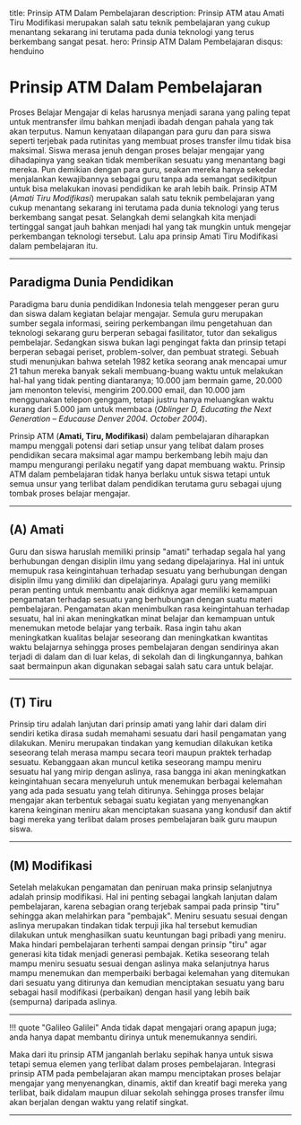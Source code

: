 title: Prinsip ATM Dalam Pembelajaran
description: Prinsip ATM atau Amati Tiru Modifikasi merupakan salah satu teknik pembelajaran yang cukup menantang sekarang ini terutama pada dunia teknologi yang terus berkembang sangat pesat.
hero: Prinsip ATM Dalam Pembelajaran
disqus: henduino

# Prinsip ATM Dalam Pembelajaran

Proses Belajar Mengajar di kelas harusnya menjadi sarana yang paling tepat untuk mentransfer ilmu bahkan menjadi ibadah dengan pahala yang tak akan terputus. Namun kenyataan dilapangan para guru dan para siswa seperti terjebak pada rutinitas yang membuat proses transfer ilmu tidak bisa maksimal. Siswa merasa jenuh dengan proses belajar mengajar yang dihadapinya yang seakan tidak memberikan sesuatu yang menantang bagi mereka. Pun demikian dengan para guru, seakan mereka hanya sekedar menjalankan kewajibannya sebagai guru tanpa ada semangat sedikitpun untuk bisa melakukan inovasi pendidikan ke arah lebih baik. Prinsip ATM (*Amati Tiru Modifikasi*) merupakan salah satu teknik pembelajaran yang cukup menantang sekarang ini terutama pada dunia teknologi yang terus berkembang sangat pesat. Selangkah demi selangkah kita menjadi tertinggal sangat jauh bahkan menjadi hal yang tak mungkin untuk mengejar perkembangan teknologi tersebut. Lalu apa prinsip Amati Tiru Modifikasi dalam pembelajaran itu.

***

## Paradigma Dunia Pendidikan

Paradigma baru dunia pendidikan Indonesia telah menggeser peran guru dan siswa dalam kegiatan belajar mengajar. Semula guru merupakan sumber segala informasi, seiring perkembangan ilmu pengetahuan dan teknologi sekarang guru berperan sebagai fasilitator, tutor dan sekaligus pembelajar. Sedangkan siswa bukan lagi pengingat fakta dan prinsip tetapi berperan sebagai periset, problem-solver, dan pembuat strategi. Sebuah studi menunjukan bahwa setelah 1982 ketika seorang anak mencapai umur 21 tahun mereka banyak sekali membuang-buang waktu untuk melakukan hal-hal yang tidak penting diantaranya; 10.000 jam bermain game, 20.000 jam menonton televisi, mengirim 200.000 email, dan 10.000 jam menggunakan telepon genggam, tetapi justru hanya meluangkan waktu kurang dari 5.000 jam untuk membaca (*Oblinger D, Educating the Next Generation – Educause Denver 2004. October 2004*).

Prinsip ATM (**Amati, Tiru, Modifikasi**) dalam pembelajaran diharapkan mampu menggali potensi dari setiap unsur yang telibat dalam proses pendidikan secara maksimal agar mampu berkembang lebih maju dan mampu mengurangi perilaku negatif yang dapat membuang waktu. Prinsip ATM dalam pembelajaran tidak hanya berlaku untuk siswa tetapi untuk semua unsur yang terlibat dalam pendidikan terutama guru sebagai ujung tombak proses belajar mengajar.

***

## (A) Amati

Guru dan siswa haruslah memiliki prinsip "amati" terhadap segala hal yang berhubungan dengan disiplin ilmu yang sedang dipelajarinya. Hal ini untuk memupuk rasa keingintahuan terhadap sesuatu yang berhubungan dengan disiplin ilmu yang dimiliki dan dipelajarinya. Apalagi guru yang memiliki peran penting untuk membantu anak didiknya agar memiliki kemampuan pengamatan terhadap sesuatu yang berhubungan dengan suatu materi pembelajaran. Pengamatan akan menimbulkan rasa keingintahuan terhadap sesuatu, hal ini akan meningkatkan minat belajar dan kemampuan untuk menemukan metode belajar yang terbaik. Rasa ingin tahu akan meningkatkan kualitas belajar seseorang dan meningkatkan kwantitas waktu belajarnya sehingga proses pembelajaran dengan sendirinya akan terjadi di dalam dan di luar kelas, di sekolah dan di lingkungannya, bahkan saat bermainpun akan digunakan sebagai salah satu cara untuk belajar.

***

## (T) Tiru

Prinsip tiru adalah lanjutan dari prinsip amati yang lahir dari dalam diri sendiri ketika dirasa sudah memahami sesuatu dari hasil pengamatan yang dilakukan. Meniru merupakan tindakan yang kemudian dilakukan ketika seseorang telah merasa mampu secara teori maupun praktek terhadap sesuatu. Kebanggaan akan muncul ketika seseorang mampu meniru sesuatu hal yang mirip dengan aslinya, rasa bangga ini akan meningkatkan keingintahuan secara menyeluruh untuk menemukan berbagai kelemahan yang ada pada sesuatu yang telah ditirunya. Sehingga proses belajar mengajar akan terbentuk sebagai suatu kegiatan yang menyenangkan karena keinginan meniru akan menciptakan suasana yang kondusif dan aktif bagi mereka yang terlibat dalam proses pembelajaran baik guru maupun siswa.

***

## (M) Modifikasi

Setelah melakukan pengamatan dan peniruan maka prinsip selanjutnya adalah prinsip modifikasi. Hal ini penting sebagai langkah lanjutan dalam pembelajaran, karena sebagian orang terjebak sampai pada prinsip "tiru" sehingga akan melahirkan para "pembajak". Meniru sesuatu sesuai dengan aslinya merupakan tindakan tidak terpuji jika hal tersebut kemudian dilakukan untuk menghasilkan suatu keuntungan bagi pribadi yang meniru. Maka hindari pembelajaran terhenti sampai dengan prinsip "tiru" agar generasi kita tidak menjadi generasi pembajak. Ketika seseorang telah mampu meniru sesuatu sesuai dengan aslinya maka selanjutnya harus mampu menemukan dan memperbaiki berbagai kelemahan yang ditemukan dari sesuatu yang ditirunya dan kemudian menciptakan sesuatu yang baru sebagai hasil modifikasi (perbaikan) dengan hasil yang lebih baik (sempurna) daripada aslinya.

***

!!! quote "Galileo Galilei"
    Anda tidak dapat mengajari orang apapun juga; anda hanya dapat membantu dirinya untuk menemukannya sendiri.

Maka dari itu prinsip ATM janganlah berlaku sepihak hanya untuk siswa tetapi semua elemen yang terlibat dalam proses pembelajaran. Integrasi prinsip ATM pada pembelajaran akan mampu menciptakan proses belajar mengajar yang menyenangkan, dinamis, aktif dan kreatif bagi mereka yang terlibat, baik didalam maupun diluar sekolah sehingga proses transfer ilmu akan berjalan dengan waktu yang relatif singkat.

***